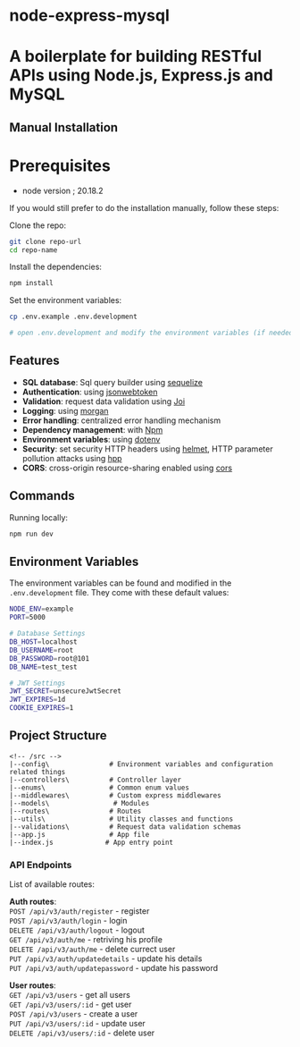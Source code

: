 # node-express-mysql
# A boilerplate for building RESTful APIs using Node.js, Express.js and MySQL

## Manual Installation

# Prerequisites
- node version ; 20.18.2

If you would still prefer to do the installation manually, follow these steps:

Clone the repo:

```bash
git clone repo-url
cd repo-name
```

Install the dependencies:

```bash
npm install
```

Set the environment variables:

```bash
cp .env.example .env.development

# open .env.development and modify the environment variables (if needed)
```
## Features

- **SQL database**: Sql query builder using [sequelize](https://sequelize.org/)
- **Authentication**: using [jsonwebtoken](https://jwt.io)
- **Validation**: request data validation using [Joi](https://github.com/hapijs/joi)
- **Logging**: using [morgan](https://github.com/expressjs/morgan)
- **Error handling**: centralized error handling mechanism
- **Dependency management**: with [Npm](https://docs.npmjs.com)
- **Environment variables**: using [dotenv](https://github.com/motdotla/dotenv)
- **Security**: set security HTTP headers using [helmet](https://helmetjs.github.io), HTTP parameter pollution attacks using [hpp](https://github.com/analog-nico/hpp)
- **CORS**: cross-origin resource-sharing enabled using [cors](https://github.com/expressjs/cors)

## Commands

Running locally:

```bash
npm run dev
```

## Environment Variables

The environment variables can be found and modified in the `.env.development` file. They come with these default values:

```bash
NODE_ENV=example
PORT=5000

# Database Settings
DB_HOST=localhost
DB_USERNAME=root
DB_PASSWORD=root@101
DB_NAME=test_test

# JWT Settings
JWT_SECRET=unsecureJwtSecret
JWT_EXPIRES=1d
COOKIE_EXPIRES=1
```

## Project Structure
```
<!-- /src -->
|--config\               # Environment variables and configuration related things
|--controllers\          # Controller layer
|--enums\                # Common enum values
|--middlewares\          # Custom express middlewares
|--models\                # Modules
|--routes\               # Routes
|--utils\                # Utility classes and functions
|--validations\          # Request data validation schemas
|--app.js                # App file
|--index.js             # App entry point
```

### API Endpoints

List of available routes:

**Auth routes**:\
`POST /api/v3/auth/register` - register\
`POST /api/v3/auth/login` - login\
`DELETE /api/v3/auth/logout` - logout\
`GET /api/v3/auth/me` - retriving his profile\
`DELETE /api/v3/auth/me` - delete currect user\
`PUT /api/v3/auth/updatedetails` - update his details\
`PUT /api/v3/auth/updatepassword` - update his password

**User routes**:\
`GET /api/v3/users` - get all users\
`GET /api/v3/users/:id` - get user\
`POST /api/v3/users` - create a user\
`PUT /api/v3/users/:id` - update user\
`DELETE /api/v3/users/:id` - delete user
